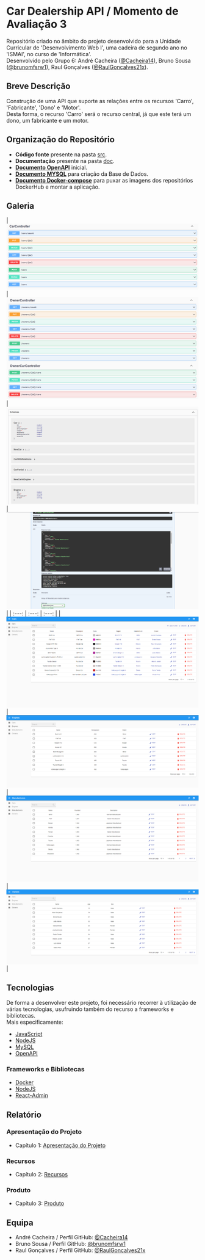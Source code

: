 # Car Dealership API / Momento de Avaliação 3

Repositório criado no âmbito do projeto desenvolvido para a Unidade Curricular de 'Desenvolvimento Web I', uma cadeira de segundo ano no 'ISMAI', no curso de 'Informática'.<br>
Desenvolvido pelo Grupo 6: André Cacheira ([@Cacheira14](https://github.com/Cacheira14)), Bruno Sousa ([@brunomfsrw1](https://github.com/brunomfsrw1)), Raul Gonçalves ([@RaulGoncalves21x](https://github.com/RaulGoncalves21x)).

## Breve Descrição

Construção de uma API que suporte as relações entre os recursos 'Carro', 'Fabricante', 'Dono' e 'Motor'.<br>
Desta forma, o recurso 'Carro' será o recurso central, já que este terá um dono, um fabricante e um motor.

## Organização do Repositório

* **Código fonte** presente na pasta [src](src/).
* **Documentação** presente na pasta [doc](doc/).
* **[Documento OpenAPI](src/api/openapi.yaml)** inicial.
* **[Documento MYSQL](dealership_v1.sql)** para criação da Base de Dados.
* **[Documento Docker-compose](docker-compose.yaml)** para puxar as imagens dos repositórios DockerHub e montar a aplicação.

## Galeria

|![pic1](doc/pics/pic1.png)|![pic2](doc/pics/pic2.png)|![pic3](doc/pics/pic3.png)|![pic4](doc/pics/pic4.png)|
| :---: | :---: | :---: |
|![pic5](doc/pics/pic5.png)|![pic6](doc/pics/pic6.png)|![pic7](doc/pics/pic7.png)|![pic8](doc/pics/pic8.png)|

## Tecnologias

De forma a desenvolver este projeto, foi necessário recorrer à utilização de várias tecnologias, usufruindo também do recurso a frameworks e bibliotecas.<br>
Mais especificamente:

* [JavaScript](https://developer.mozilla.org/en-US/docs/Web/JavaScript/About_JavaScript)
* [NodeJS](https://nodejs.org/en/about/)
* [MySQL](https://dev.mysql.com/doc/refman/8.0/en/what-is-mysql.html)
* [OpenAPI](https://swagger.io/docs/specification/about/)

### Frameworks e Bibliotecas

* [Docker](https://docs.docker.com/get-started/overview/)
* [NodeJS](https://nodejs.org/en/about/)
* [React-Admin](https://marmelab.com/react-admin/Readme.html)

## Relatório

### Apresentação do Projeto
* Capítulo 1: [Apresentação do Projeto](doc/capitulo1.md)
### Recursos
* Capítulo 2: [Recursos](doc/capitulo2.md)
### Produto
* Capítulo 3: [Produto](doc/capitulo3.md)

## Equipa

* André Cacheira / Perfil GitHub: [@Cacheira14](https://github.com/Cacheira14)
* Bruno Sousa / Perfil GitHub: [@brunomfsrw1](https://github.com/brunomfsrw1)
* Raul Gonçalves / Perfil GitHub: [@RaulGoncalves21x](https://github.com/RaulGoncalves21x)
